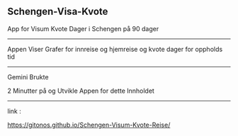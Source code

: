 ## Schengen-Visa-Kvote



App for Visum Kvote Dager i Schengen på 90 dager

---------

Appen Viser Grafer 
for innreise og hjemreise
og kvote dager for oppholds tid

--------

Gemini Brukte 

2 Minutter på og Utvikle Appen
for dette Innholdet

-----------

link :


https://gitonos.github.io/Schengen-Visum-Kvote-Reise/
